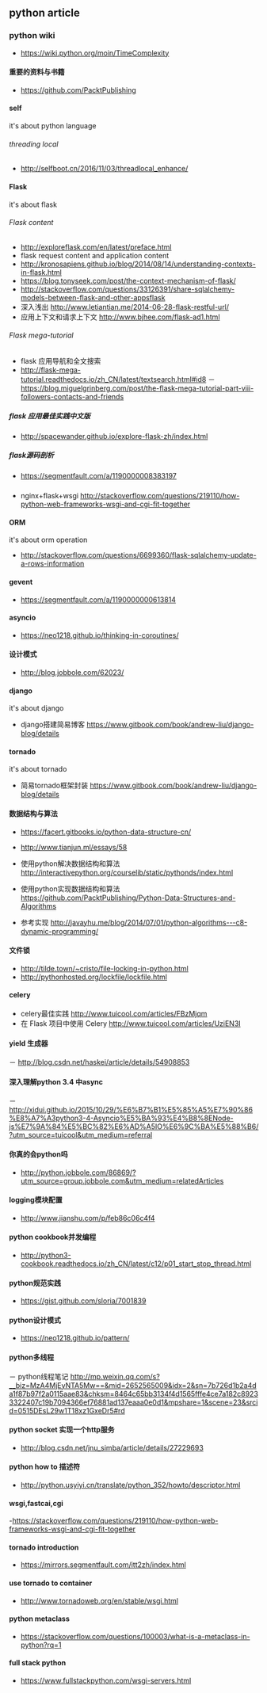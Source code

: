 ## python article

### python wiki
- https://wiki.python.org/moin/TimeComplexity

#### 重要的资料与书籍
- https://github.com/PacktPublishing
#### self
it's about python language
###### threading local
- http://selfboot.cn/2016/11/03/threadlocal_enhance/

#### Flask
it's about flask
###### Flask content
- http://exploreflask.com/en/latest/preface.html
- flask request content and application content
- http://kronosapiens.github.io/blog/2014/08/14/understanding-contexts-in-flask.html
- https://blog.tonyseek.com/post/the-context-mechanism-of-flask/
- http://stackoverflow.com/questions/33126391/share-sqlalchemy-models-between-flask-and-other-appsflask 
- 深入浅出 http://www.letiantian.me/2014-06-28-flask-restful-url/
- 应用上下文和请求上下文 http://www.bjhee.com/flask-ad1.html

###### Flask mega-tutorial
- flask 应用导航和全文搜索
- http://flask-mega-tutorial.readthedocs.io/zh_CN/latest/textsearch.html#id8
－ https://blog.miguelgrinberg.com/post/the-flask-mega-tutorial-part-viii-followers-contacts-and-friends

##### flask 应用最佳实践中文版
- http://spacewander.github.io/explore-flask-zh/index.html

##### flask源码剖析
- https://segmentfault.com/a/1190000008383197

##### 
- nginx+flask+wsgi http://stackoverflow.com/questions/219110/how-python-web-frameworks-wsgi-and-cgi-fit-together

#### ORM
it's about orm operation

- http://stackoverflow.com/questions/6699360/flask-sqlalchemy-update-a-rows-information

#### gevent
- https://segmentfault.com/a/1190000000613814

#### asyncio
- https://neo1218.github.io/thinking-in-coroutines/

#### 设计模式
- http://blog.jobbole.com/62023/

#### django
it's about django
- django搭建简易博客 https://www.gitbook.com/book/andrew-liu/django-blog/details

#### tornado
it's about tornado
- 简易tornado框架封装 https://www.gitbook.com/book/andrew-liu/django-blog/details

#### 数据结构与算法
- https://facert.gitbooks.io/python-data-structure-cn/
- http://www.tianjun.ml/essays/58

- 使用python解决数据结构和算法 http://interactivepython.org/courselib/static/pythonds/index.html
- 使用python实现数据结构和算法 https://github.com/PacktPublishing/Python-Data-Structures-and-Algorithms
- 参考实现 http://javayhu.me/blog/2014/07/01/python-algorithms---c8-dynamic-programming/

#### 文件锁
- http://tilde.town/~cristo/file-locking-in-python.html
- http://pythonhosted.org/lockfile/lockfile.html

#### celery
- celery最佳实践 http://www.tuicool.com/articles/FBzMjqm 
- 在 Flask 项目中使用 Celery http://www.tuicool.com/articles/UziEN3I

#### yield 生成器
－ http://blog.csdn.net/haskei/article/details/54908853

#### 深入理解python 3.4 中async
－ http://xidui.github.io/2015/10/29/%E6%B7%B1%E5%85%A5%E7%90%86%E8%A7%A3python3-4-Asyncio%E5%BA%93%E4%B8%8ENode-js%E7%9A%84%E5%BC%82%E6%AD%A5IO%E6%9C%BA%E5%88%B6/?utm_source=tuicool&utm_medium=referral

#### 你真的会python吗
- http://python.jobbole.com/86869/?utm_source=group.jobbole.com&utm_medium=relatedArticles

#### logging模块配置
- http://www.jianshu.com/p/feb86c06c4f4

#### python cookbook并发编程
- http://python3-cookbook.readthedocs.io/zh_CN/latest/c12/p01_start_stop_thread.html

#### python规范实践
- https://gist.github.com/sloria/7001839

#### python设计模式
- https://neo1218.github.io/pattern/

#### python多线程
－ python线程笔记 http://mp.weixin.qq.com/s?__biz=MzA4MjEyNTA5Mw==&mid=2652565009&idx=2&sn=7b726d1b2a4da1f87b97f2a0115aae83&chksm=8464c65bb3134f4d1565fffe4ce7a182c89233322407c19b7094366ef76881ad137eaaa0e0d1&mpshare=1&scene=23&srcid=0515DEsL29w1T18xz1GxeDr5#rd

#### python socket 实现一个http服务
- http://blog.csdn.net/jnu_simba/article/details/27229693

#### python how to 描述符
- http://python.usyiyi.cn/translate/python_352/howto/descriptor.html

#### wsgi,fastcai,cgi
-https://stackoverflow.com/questions/219110/how-python-web-frameworks-wsgi-and-cgi-fit-together

#### tornado introduction
- https://mirrors.segmentfault.com/itt2zh/index.html

#### use tornado to container
- http://www.tornadoweb.org/en/stable/wsgi.html

#### python metaclass
- https://stackoverflow.com/questions/100003/what-is-a-metaclass-in-python?rq=1

#### full stack python
- https://www.fullstackpython.com/wsgi-servers.html
